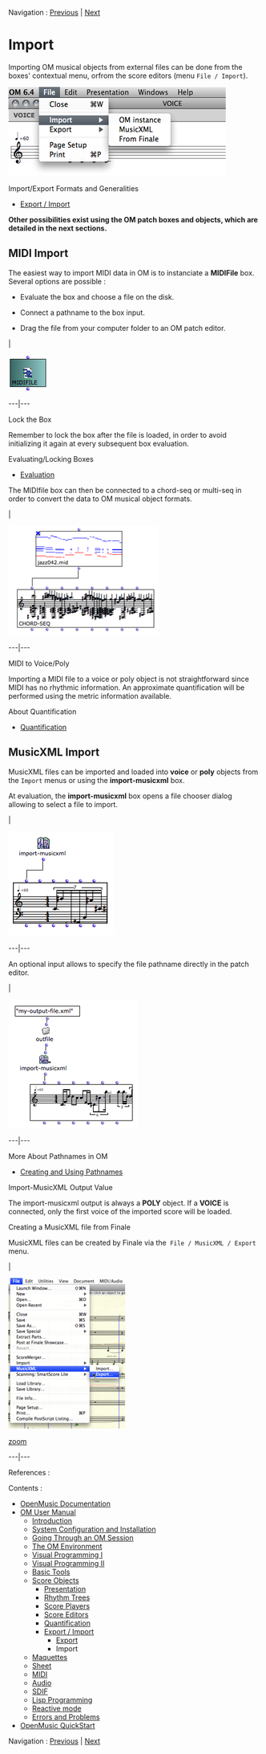 
Navigation : [Previous](Export "page précédente\(Export\)") |
[Next](Maquettes "Next\(Maquettes\)")

# Import

Importing OM musical objects from external files can be done from the boxes'
contextual menu, orfrom the score editors (menu `File / Import`).

![](../res/score-editor-import.png)

Import/Export Formats and Generalities

  * [Export / Import](ImportExport)

 **Other possibilities exist using the OM patch boxes and objects, which are
detailed in the next sections.**

##  MIDI Import

The easiest way to import MIDI data in OM is to instanciate a **MIDIFile**
box. Several options are possible :

  * Evaluate the box and choose a file on the disk.

  * Connect a pathname to the box input.

  * Drag the file from your computer folder to an OM patch editor.

|

![](../res/midiimport.png)  
  
---|---  
  
Lock the Box

Remember to lock the box after the file is loaded, in order to avoid
initializing it again at every subsequent box evaluation.

Evaluating/Locking Boxes

  * [Evaluation](Evaluation)

The MIDIfile box can then be connected to a chord-seq or multi-seq in order to
convert the data to OM musical object formats.

|

![](../res/midi-cs.png)  
  
---|---  
  
MIDI to Voice/Poly

Importing a MIDI file to a voice or poly object is not straightforward since
MIDI has no rhythmic information. An approximate quantification will be
performed using the metric information available.

About Quantification

  * [Quantification](Quantification)

## MusicXML Import

MusicXML files can be imported and loaded into **voice** or **poly** objects
from the `Import` menus or using the **import-musicxml** box.

At evaluation, the **import-musicxml** box opens a file chooser dialog
allowing to select a file to import.

|

![](../res/miniviewxml.png)  
  
---|---  
  
An optional input allows to specify the file pathname directly in the patch
editor.

|

![](../res/xml-import-file.png)  
  
---|---  
  
More About Pathnames in OM

  * [Creating and Using Pathnames](Pathnames)

Import-MusicXML Output Value

The import-musicxml output is always a **POLY** object. If a **VOICE** is
connected, only the first voice of the imported score will be loaded.

Creating a MusicXML file from Finale

MusicXML files can be created by Finale via the` File / MusicXML / Export`
menu.

|

![](../res/exp_scr.png)

[zoom](../res/exp_scr_1.png "Zoom \(nouvelle fenêtre\)")  
  
---|---  
  
References :

Contents :

  * [OpenMusic Documentation](OM-Documentation)
  * [OM User Manual](OM-User-Manual)
    * [Introduction](00-Contents)
    * [System Configuration and Installation](Installation)
    * [Going Through an OM Session](Goingthrough)
    * [The OM Environment](Environment)
    * [Visual Programming I](BasicVisualProgramming)
    * [Visual Programming II](AdvancedVisualProgramming)
    * [Basic Tools](BasicObjects)
    * [Score Objects](ScoreObjects)
      * [Presentation](Score-Objects-Intro)
      * [Rhythm Trees](RT)
      * [Score Players](ScorePlayer)
      * [Score Editors](ScoreEditors)
      * [Quantification](Quantification)
      * [Export / Import](ImportExport)
        * [Export](Export)
        * Import
    * [Maquettes](Maquettes)
    * [Sheet](Sheet)
    * [MIDI](MIDI)
    * [Audio](Audio)
    * [SDIF](SDIF)
    * [Lisp Programming](Lisp)
    * [Reactive mode](Reactive)
    * [Errors and Problems](errors)
  * [OpenMusic QuickStart](QuickStart-Chapters)

Navigation : [Previous](Export "page précédente\(Export\)") |
[Next](Maquettes "Next\(Maquettes\)")

